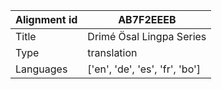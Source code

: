 |Alignment id | AB7F2EEEB
| --- | --- 
|Title | Drimé Ösal Lingpa Series 
|Type | translation
|Languages | ['en', 'de', 'es', 'fr', 'bo']